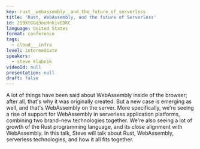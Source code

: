 ```yaml
---
key: rust__webassembly__and_the_future_of_serverless
title: 'Rust, WebAssembly, and the future of Serverless'
id: 2S9XtGGq3ouHnkivEDKC
language: United States
format: conference
tags:
  - cloud___infra
level: intermediate
speakers:
  - steve_klabnik
videoId: null
presentation: null
draft: false
---
```

A lot of things have been said about WebAssembly inside of the
browser; after all, that's why it was originally created. But a new
case is emerging as well, and that's WebAssembly on the server. More
specifically, we're seeing a rise of support for WebAssembly in
serverless application platforms, combining two brand-new technologies
together. We're also seeing a lot of growth of the Rust programming
language, and its close alignment with WebAssembly. In this talk,
Steve will talk about Rust, WebAssembly, serverless technologies, and
how it all fits together.
